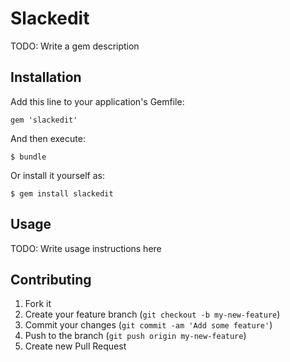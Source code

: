 # Slackedit

TODO: Write a gem description

## Installation

Add this line to your application's Gemfile:

    gem 'slackedit'

And then execute:

    $ bundle

Or install it yourself as:

    $ gem install slackedit

## Usage

TODO: Write usage instructions here

## Contributing

1. Fork it
2. Create your feature branch (`git checkout -b my-new-feature`)
3. Commit your changes (`git commit -am 'Add some feature'`)
4. Push to the branch (`git push origin my-new-feature`)
5. Create new Pull Request
